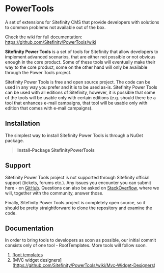 PowerTools
==========

A set of extensions for Sitefinity CMS that provide developers with solutions to common problems not available out of the box.

Check the wiki for full documentation: https://github.com/Sitefinity/PowerTools/wiki

**Sitefinity Power Tools** is a set of tools for Sitefinity that allow developers to implement advanced scenarios, that are either not possible or not obvious enough in the core product. Some of these tools will eventually make their way to the core product, some on the other hand will only be available through the Power Tools project.

Sitefinity Power Tools is free and open source project. The code can be used in any way you prefer and it is to be used as-is. Sitefinity Power Tools can be used with all editions of Sitefinity, however, it is possible that some of the tools will be usable only with certain editions (e.g. should there be a tool that enhances e-mail campaigns, that tool will be usable only with edition that comes with e-mail campaigns).

## Installation

The simplest way to install Sitefinity Power Tools is through a NuGet package. 

> **Install-Package SitefinityPowerTools**

## Support

Sitefinity Power Tools project is not supported through Sitefinity official support (tickets, forums etc.). Any issues you encounter you can submit here - on [GitHub](http://www.github.com). Questions can also be asked on [StackOverflow](http://stackoverflow.com/), where we will, together with the community, answer those. 

Finally, Sitefinity Power Tools project is completely open source, so it should be pretty straightforward to clone the repository and examine the code.

## Documentation

In order to bring tools to developers as soon as possible, our initial commit consists only of one tool - RootTemplates. More tools will follow soon.

1. [Root templates](https://github.com/Sitefinity/PowerTools/wiki/Root-Templates)
2. [MVC widget designers] (https://github.com/Sitefinity/PowerTools/wiki/Mvc-Widget-Designers)